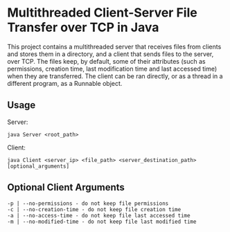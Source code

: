# Multithreaded Client-Server File Transfer over TCP in Java

This project contains a multithreaded server that receives files from clients and stores them in a directory, and a client that sends files to the server, over TCP.
The files keep, by default, some of their attributes (such as permissions, creation time, last modification time and last accessed time) when they are transferred.
The client can be ran directly, or as a thread in a different program, as a Runnable object.

## Usage
Server:
```
java Server <root_path>
```

Client:
```
java Client <server_ip> <file_path> <server_destination_path> [optional_arguments]
```

## Optional Client Arguments
```
-p | --no-permissions - do not keep file permissions
-c | --no-creation-time - do not keep file creation time
-a | --no-access-time - do not keep file last accessed time
-m | --no-modified-time - do not keep file last modified time
```